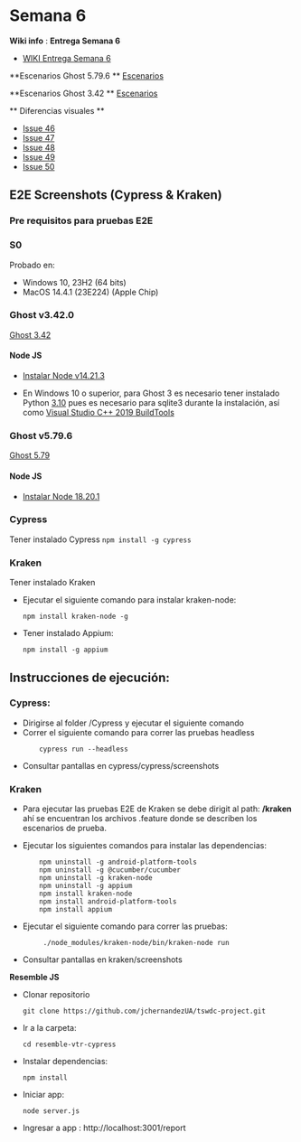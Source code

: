 # Semana 6

**Wiki info** :
**Entrega Semana 6**
- [WIKI Entrega Semana 6](https://github.com/jchernandezUA/tswdc-project/wiki#semana-6)

**Escenarios Ghost 5.79.6 **
[Escenarios](https://github.com/jchernandezUA/tswdc-project/wiki/Escenarios#5796)

**Escenarios Ghost 3.42 **
[Escenarios](https://github.com/jchernandezUA/tswdc-project/wiki/Escenarios#v342)

** Diferencias visuales **
- [Issue 46](https://github.com/jchernandezUA/tswdc-project/issues/46)
- [Issue 47](https://github.com/jchernandezUA/tswdc-project/issues/47)
- [Issue 48](https://github.com/jchernandezUA/tswdc-project/issues/48)
- [Issue 49](https://github.com/jchernandezUA/tswdc-project/issues/49)
- [Issue 50](https://github.com/jchernandezUA/tswdc-project/issues/50)

## E2E Screenshots (Cypress & Kraken)

### Pre requisitos para pruebas E2E

### S0
Probado en:

- Windows 10, 23H2 (64 bits)
- MacOS 14.4.1 (23E224) (Apple Chip)

### Ghost v3.42.0
[Ghost 3.42](https://ghost-nziq.onrender.com/)

#### Node JS
- [Instalar Node v14.21.3](https://nodejs.org/en/download)

* En Windows 10 o superior, para Ghost 3 es necesario tener instalado Python [3.10](https://www.python.org/downloads/windows/) pues es necesario para sqlite3 durante la instalación, así como
[Visual Studio C++ 2019 BuildTools](https://winstall.app/apps/Microsoft.VisualStudio.2019.BuildTools)

### Ghost v5.79.6
[Ghost 5.79](http://3.83.87.188/)

#### Node JS
- [Instalar Node 18.20.1](https://nodejs.org/en/download)

### Cypress
Tener instalado Cypress
    ```
    npm install -g cypress
    ```

### Kraken
Tener instalado Kraken
- Ejecutar el siguiente comando para instalar kraken-node:
    ```
    npm install kraken-node -g
    ```
- Tener instalado Appium:
    ```
    npm install -g appium
    ```
    
## Instrucciones de ejecución:

### Cypress:
 - Dirigirse al folder /Cypress y ejecutar el siguiente comando
 - Correr el siguiente comando para correr las pruebas headless
    ```
        cypress run --headless
    ```
 - Consultar pantallas en cypress/cypress/screenshots

### Kraken
- Para ejecutar las pruebas E2E de Kraken se debe dirigit al path: **/kraken** ahí se encuentran los archivos .feature donde se describen los escenarios de prueba.

- Ejecutar los siguientes comandos para instalar las dependencias:
    ```
        npm uninstall -g android-platform-tools
        npm uninstall -g @cucumber/cucumber
        npm uninstall -g kraken-node
        npm uninstall -g appium
        npm install kraken-node
        npm install android-platform-tools
        npm install appium
    ```
    

- Ejecutar el siguiente comando para correr las pruebas:
    ```
         ./node_modules/kraken-node/bin/kraken-node run
    ```
 - Consultar pantallas en kraken/screenshots

**Resemble JS**

- Clonar repositorio
    ```
    git clone https://github.com/jchernandezUA/tswdc-project.git
    ```

- Ir a la carpeta:
    ```
    cd resemble-vtr-cypress
    ```

- Instalar dependencias:
    ```
    npm install
    ```

- Iniciar app:
    ```
    node server.js
    ```

- Ingresar a app : http://localhost:3001/report
